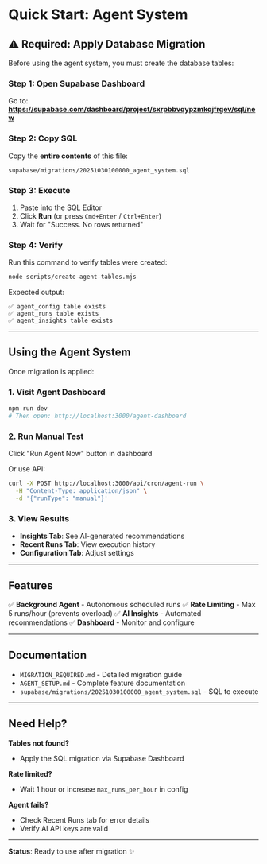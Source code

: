 # Quick Start: Agent System

## ⚠️ Required: Apply Database Migration

Before using the agent system, you must create the database tables:

### Step 1: Open Supabase Dashboard

Go to: **https://supabase.com/dashboard/project/sxrpbbvqypzmkqjfrgev/sql/new**

### Step 2: Copy SQL

Copy the **entire contents** of this file:
```
supabase/migrations/20251030100000_agent_system.sql
```

### Step 3: Execute

1. Paste into the SQL Editor
2. Click **Run** (or press `Cmd+Enter` / `Ctrl+Enter`)
3. Wait for "Success. No rows returned"

### Step 4: Verify

Run this command to verify tables were created:
```bash
node scripts/create-agent-tables.mjs
```

Expected output:
```
✅ agent_config table exists
✅ agent_runs table exists
✅ agent_insights table exists
```

---

## Using the Agent System

Once migration is applied:

### 1. Visit Agent Dashboard

```bash
npm run dev
# Then open: http://localhost:3000/agent-dashboard
```

### 2. Run Manual Test

Click "Run Agent Now" button in dashboard

Or use API:
```bash
curl -X POST http://localhost:3000/api/cron/agent-run \
  -H "Content-Type: application/json" \
  -d '{"runType": "manual"}'
```

### 3. View Results

- **Insights Tab**: See AI-generated recommendations
- **Recent Runs Tab**: View execution history
- **Configuration Tab**: Adjust settings

---

## Features

✅ **Background Agent** - Autonomous scheduled runs
✅ **Rate Limiting** - Max 5 runs/hour (prevents overload)
✅ **AI Insights** - Automated recommendations
✅ **Dashboard** - Monitor and configure

---

## Documentation

- `MIGRATION_REQUIRED.md` - Detailed migration guide
- `AGENT_SETUP.md` - Complete feature documentation
- `supabase/migrations/20251030100000_agent_system.sql` - SQL to execute

---

## Need Help?

**Tables not found?**
- Apply the SQL migration via Supabase Dashboard

**Rate limited?**
- Wait 1 hour or increase `max_runs_per_hour` in config

**Agent fails?**
- Check Recent Runs tab for error details
- Verify AI API keys are valid

---

**Status**: Ready to use after migration ✨
